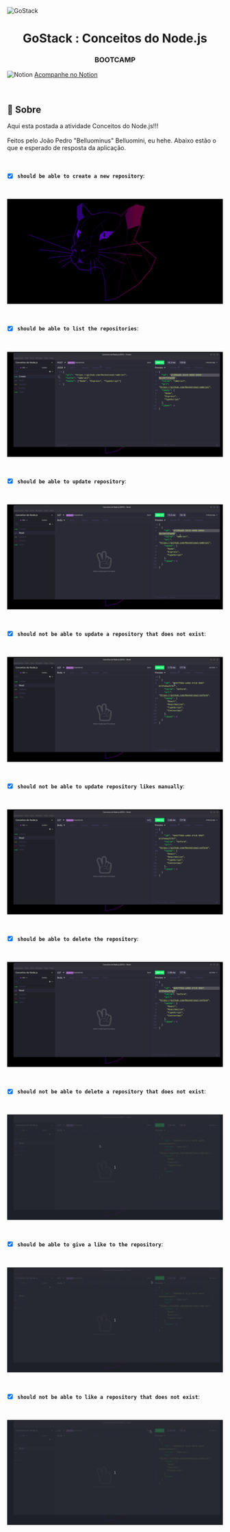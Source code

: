 <img alt="GoStack" src="https://storage.googleapis.com/golden-wind/bootcamp-gostack/header-desafios-new.png" />


<h1 align="center">
  GoStack : Conceitos do Node.js
</h1>
<h3 align="center">
  BOOTCAMP
</h3>


<img alt='Notion' src='https://produtive.me/wp-content/uploads/2019/08/notion-logo-no-background.png' width="2%"/> <a href='https://www.notion.so/belluominus/Belluominus-s-goStack13-4527239a515042c29f13bc837a2a816b'> Acompanhe no Notion</a>

<br>

## :rocket: Sobre
Aqui esta postada a atividade Conceitos do Node.js!!! <br><br>
Feitos pelo João Pedro "Belluominus" Belluomini, eu hehe. Abaixo estão o que e esperado de resposta da aplicação.
<br>
<br>
<br>
- [x] **`should be able to create a new repository`**:

<br>

![create Repository](https://github.com/Belluominus/Conceitos_do_NodeJS/blob/master/readMeFiles/createRepository.gif)

<br>

- [x] **`should be able to list the repositories`**:

<br>

![Read Repositories](https://github.com/Belluominus/Conceitos_do_NodeJS/blob/master/readMeFiles/readRepository.gif)

<br>

- [x] **`should be able to update repository`**:

<br>

![update Repository](https://github.com/Belluominus/Conceitos_do_NodeJS/blob/master/readMeFiles/updaterepository.gif)

<br>

- [x] **`should not be able to update a repository that does not exist`**:

<br>

![update invalid Repository](https://github.com/Belluominus/Conceitos_do_NodeJS/blob/master/readMeFiles/updateInvalidRepository.gif)

<br>

- [x] **`should not be able to update repository likes manually`**:

<br>

![update repository likes manually](https://github.com/Belluominus/Conceitos_do_NodeJS/blob/master/readMeFiles/updateLikesManuallyonRepository.gif)

<br>

- [x] **`should be able to delete the repository`**:

<br>

![delete Repository](https://github.com/Belluominus/Conceitos_do_NodeJS/blob/master/readMeFiles/deleteRepository.gif)

<br>

- [x] **`should not be able to delete a repository that does not exist`**:

<br>

![delete invalid Repository](https://github.com/Belluominus/Conceitos_do_NodeJS/blob/master/readMeFiles/deleteInvalidRepository.gif)

<br>

- [x] **`should be able to give a like to the repository`**:

<br>

![like Repository](https://github.com/Belluominus/Conceitos_do_NodeJS/blob/master/readMeFiles/likeRepository.gif)

<br>

- [x] **`should not be able to like a repository that does not exist`**:

<br>

![like invalid Repository](https://github.com/Belluominus/Conceitos_do_NodeJS/blob/master/readMeFiles/likeInvalidRepository.gif)

<br>
